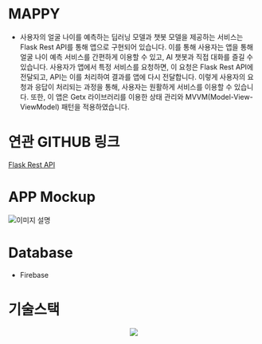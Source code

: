 # MAPPY

- 사용자의 얼굴 나이를 예측하는 딥러닝 모델과 챗봇 모델을 제공하는 서비스는 Flask Rest API를 통해 앱으로 구현되어 있습니다. 이를 통해 사용자는 앱을 통해 얼굴 나이 예측 서비스를 간편하게 이용할 수 있고, AI 챗봇과 직접 대화를 즐길 수 있습니다.
사용자가 앱에서 특정 서비스를 요청하면, 이 요청은 Flask Rest API에 전달되고, API는 이를 처리하여 결과를 앱에 다시 전달합니다. 이렇게 사용자의 요청과 응답이 처리되는 과정을 통해, 사용자는 원활하게 서비스를 이용할 수 있습니다.
또한, 이 앱은 Getx 라이브러리를 이용한 상태 관리와 MVVM(Model-View-ViewModel) 패턴을 적용하였습니다.

# 연관 GITHUB 링크
<a href="https://github.com/kangdeagyu/MAPPY_Flask">Flask Rest API</a>

# APP Mockup
![이미지 설명](목업.png)

# Database

- Firebase

# 기술스택
<p align="center">
  <a href="https://skillicons.dev">
    <img src="https://skillicons.dev/icons?i=git,github,vscode,flutter,dart,py,flask,firebase" />
  </a>
</p>
